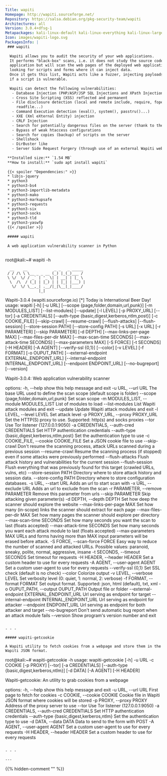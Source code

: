 ```yaml
---
Title: wapiti
Homepage: http://wapiti.sourceforge.net/
Repository: https://salsa.debian.org/pkg-security-team/wapiti
Architectures: all
Version: 3.0.4+dfsg-1
Metapackages: kali-linux-default kali-linux-everything kali-linux-large kali-tools-information-gathering kali-tools-vulnerability kali-tools-web 
Icon: images/wapiti-logo.svg
PackagesInfo: |
 ### wapiti
 
  Wapiti allows you to audit the security of your web applications.
  It performs "black-box" scans, i.e. it does not study the source code of the
  application but will scan the web pages of the deployed web applications,
  looking for scripts and forms where it can inject data.
  Once it gets this list, Wapiti acts like a fuzzer, injecting payloads to see
  if a script is vulnerable.
   
  Wapiti can detect the following vulnerabilities:
   - Database Injection (PHP/ASP/JSP SQL Injections and XPath Injections)
   - Cross Site Scripting (XSS) reflected and permanent
   - File disclosure detection (local and remote include, require, fopen,
     readfile...)
   - Command Execution detection (eval(), system(), passtru()...)
   - XXE (Xml eXternal Entity) injection
   - CRLF Injection
   - Search for potentially dangerous files on the server (thank to the Nikto db)
   - Bypass of weak htaccess configurations
   - Search for copies (backup) of scripts on the server
   - Shellshock
   - DirBuster like
   - Server Side Request Forgery (through use of an external Wapiti website)
 
 **Installed size:** `1.54 MB`  
 **How to install:** `sudo apt install wapiti`  
 
 {{< spoiler "Dependencies:" >}}
 * libjs-jquery
 * python3
 * python3-bs4
 * python3-importlib-metadata
 * python3-mako 
 * python3-markupsafe
 * python3-requests
 * python3-six 
 * python3-socks
 * python3-tld
 * python3-yaswfp
 {{< /spoiler >}}
 
 ##### wapiti
 
 A web application vulnerability scanner in Python
 
 ```
 root@kali:~# wapiti -h
 
      __    __            _ _   _ _____
     / / /\ \ \__ _ _ __ (_) |_(_)___ /
     \ \/  \/ / _` | '_ \| | __| | |_ \
      \  /\  / (_| | |_) | | |_| |___) |
       \/  \/ \__,_| .__/|_|\__|_|____/
                   |_|                 
 Wapiti-3.0.4 (wapiti.sourceforge.io)
 [*] Today is International Beer Day!
 usage: wapiti [-h] [-u URL] [--scope {page,folder,domain,url,punk}]
               [-m MODULES_LIST] [--list-modules] [--update] [-l LEVEL]
               [-p PROXY_URL] [--tor] [-a CREDENTIALS]
               [--auth-type {basic,digest,kerberos,ntlm,post}] [-c COOKIE_FILE]
               [--skip-crawl] [--resume-crawl] [--flush-attacks]
               [--flush-session] [--store-session PATH] [--store-config PATH]
               [-s URL] [-x URL] [-r PARAMETER] [--skip PARAMETER] [-d DEPTH]
               [--max-links-per-page MAX] [--max-files-per-dir MAX]
               [--max-scan-time SECONDS] [--max-attack-time SECONDS]
               [--max-parameters MAX] [-S FORCE] [-t SECONDS] [-H HEADER]
               [-A AGENT] [--verify-ssl {0,1}] [--color] [-v LEVEL] [-f FORMAT]
               [-o OUPUT_PATH] [--external-endpoint EXTERNAL_ENDPOINT_URL]
               [--internal-endpoint INTERNAL_ENDPOINT_URL]
               [--endpoint ENDPOINT_URL] [--no-bugreport] [--version]
 
 Wapiti-3.0.4: Web application vulnerability scanner
 
 options:
   -h, --help            show this help message and exit
   -u URL, --url URL     The base URL used to define the scan scope (default
                         scope is folder)
   --scope {page,folder,domain,url,punk}
                         Set scan scope
   -m MODULES_LIST, --module MODULES_LIST
                         List of modules to load
   --list-modules        List Wapiti attack modules and exit
   --update              Update Wapiti attack modules and exit
   -l LEVEL, --level LEVEL
                         Set attack level
   -p PROXY_URL, --proxy PROXY_URL
                         Set the HTTP(S) proxy to use. Supported: http(s) and
                         socks proxies
   --tor                 Use Tor listener (127.0.0.1:9050)
   -a CREDENTIALS, --auth-cred CREDENTIALS
                         Set HTTP authentication credentials
   --auth-type {basic,digest,kerberos,ntlm,post}
                         Set the authentication type to use
   -c COOKIE_FILE, --cookie COOKIE_FILE
                         Set a JSON cookie file to use
   --skip-crawl          Don't resume the scanning process, attack URLs scanned
                         during a previous session
   --resume-crawl        Resume the scanning process (if stopped) even if some
                         attacks were previously performed
   --flush-attacks       Flush attack history and vulnerabilities for the
                         current session
   --flush-session       Flush everything that was previously found for this
                         target (crawled URLs, vulns, etc)
   --store-session PATH  Directory where to store attack history and session
                         data.
   --store-config PATH   Directory where to store configuration databases.
   -s URL, --start URL   Adds an url to start scan with
   -x URL, --exclude URL
                         Adds an url to exclude from the scan
   -r PARAMETER, --remove PARAMETER
                         Remove this parameter from urls
   --skip PARAMETER      Skip attacking given parameter(s)
   -d DEPTH, --depth DEPTH
                         Set how deep the scanner should explore the website
   --max-links-per-page MAX
                         Set how many (in-scope) links the scanner should
                         extract for each page
   --max-files-per-dir MAX
                         Set how many pages the scanner should explore per
                         directory
   --max-scan-time SECONDS
                         Set how many seconds you want the scan to last (floats
                         accepted)
   --max-attack-time SECONDS
                         Set how many seconds you want each attack module to
                         last (floats accepted)
   --max-parameters MAX  URLs and forms having more than MAX input parameters
                         will be erased before attack.
   -S FORCE, --scan-force FORCE
                         Easy way to reduce the number of scanned and attacked
                         URLs. Possible values: paranoid, sneaky, polite,
                         normal, aggressive, insane
   -t SECONDS, --timeout SECONDS
                         Set timeout for requests
   -H HEADER, --header HEADER
                         Set a custom header to use for every requests
   -A AGENT, --user-agent AGENT
                         Set a custom user-agent to use for every requests
   --verify-ssl {0,1}    Set SSL check (default is no check)
   --color               Colorize output
   -v LEVEL, --verbose LEVEL
                         Set verbosity level (0: quiet, 1: normal, 2: verbose)
   -f FORMAT, --format FORMAT
                         Set output format. Supported: json, html (default),
                         txt, xml
   -o OUPUT_PATH, --output OUPUT_PATH
                         Output file or folder
   --external-endpoint EXTERNAL_ENDPOINT_URL
                         Url serving as endpoint for target
   --internal-endpoint INTERNAL_ENDPOINT_URL
                         Url serving as endpoint for attacker
   --endpoint ENDPOINT_URL
                         Url serving as endpoint for both attacker and target
   --no-bugreport        Don't send automatic bug report when an attack module
                         fails
   --version             Show program's version number and exit
 ```
 
 - - -
 
 ##### wapiti-getcookie
 
 A Wapiti utility to fetch cookies from a webpage and store them in the Wapiti JSON format.
 
 ```
 root@kali:~# wapiti-getcookie -h
 usage: wapiti-getcookie [-h] -u URL -c COOKIE [-p PROXY] [--tor]
                         [-a CREDENTIALS]
                         [--auth-type {basic,digest,kerberos,ntlm}] [-d DATA]
                         [-A AGENT] [-H HEADER]
 
 Wapiti-getcookie: An utility to grab cookies from a webpage
 
 options:
   -h, --help            show this help message and exit
   -u URL, --url URL     First page to fetch for cookies
   -c COOKIE, --cookie COOKIE
                         Cookie file in Wapiti JSON format where cookies will
                         be stored
   -p PROXY, --proxy PROXY
                         Address of the proxy server to use
   --tor                 Use Tor listener (127.0.0.1:9050)
   -a CREDENTIALS, --auth-cred CREDENTIALS
                         Set HTTP authentication credentials
   --auth-type {basic,digest,kerberos,ntlm}
                         Set the authentication type to use
   -d DATA, --data DATA  Data to send to the form with POST
   -A AGENT, --user-agent AGENT
                         Set a custom user-agent to use for every requests
   -H HEADER, --header HEADER
                         Set a custom header to use for every requests
 ```
 
 - - -
 
---
```

{{% hidden-comment "<!--Do not edit anything above this line-->" %}}
